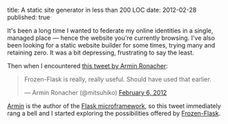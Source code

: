 title: A static site generator in less than 200 LOC
date: 2012-02-28
published: true

It's been a long time I wanted to federate my online identities in a single, managed place — hence the website you're currently browsing. I've also been looking for a static website builder for some times, trying many and retaining zero. It was a bit depressing, frustrating to say the least.

Then when I encountered [this tweet by Armin Ronacher](https://twitter.com/#!/mitsuhiko/statuses/166570613295689728):

<blockquote class="twitter-tweet tw-align-center"><p>Frozen-Flask is really, really useful. Should have used that earlier.</p>&mdash; Armin Ronacher (@mitsuhiko) <a href="https://twitter.com/mitsuhiko/status/166570613295689728" data-datetime="2012-02-06T17:15:03+00:00">February 6, 2012</a></blockquote>
<script src="//platform.twitter.com/widgets.js" charset="utf-8"></script>

[Armin](http://lucumr.pocoo.org/) is the author of the [Flask microframework](http://flask.pocoo.org/), so this tweet immediately rang a bell and I started exploring the possibilities offered by [Frozen-Flask](http://packages.python.org/Frozen-Flask/).

